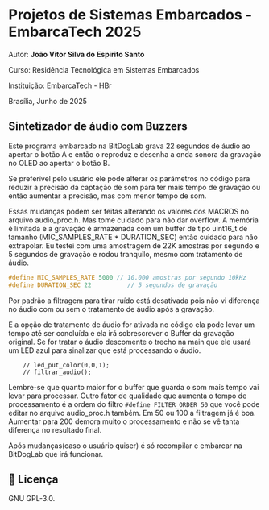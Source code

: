 
# Projetos de Sistemas Embarcados - EmbarcaTech 2025

Autor: **João Vitor Silva do Espirito Santo**

Curso: Residência Tecnológica em Sistemas Embarcados

Instituição: EmbarcaTech - HBr

Brasília, Junho de 2025

## Sintetizador de áudio com Buzzers

Este programa embarcado na BitDogLab grava 22 segundos de áudio ao apertar o botão A e então o reproduz e desenha a onda sonora da gravação no OLED ao apertar o botão B.

Se preferível pelo usuário ele pode alterar os parâmetros no código para reduzir a precisão da captação de som para ter mais tempo de gravação ou então aumentar a precisão, mas com menor tempo de som.

Essas mudanças podem ser feitas alterando os valores dos MACROS no arquivo audio_proc.h. Mas tome cuidado para não dar overflow. A memória é limitada e a gravação é armazenada com um buffer de tipo uint16_t de tamanho (MIC_SAMPLES_RATE * DURATION_SEC) então cuidado para não extrapolar. Eu testei com uma amostragem de 22K amostras por segundo e 5 segundos de gravação e rodou tranquilo, mesmo com tratamento de áudio.

```C++
#define MIC_SAMPLES_RATE 5000 // 10.000 amostras por segundo 10kHz
#define DURATION_SEC 22          // 5 segundos de gravação 
```

Por padrão a filtragem para tirar ruído está desativada pois não vi diferença no áudio com ou sem o tratamento de áudio após a gravação.

E a opção de tratamento de áudio for ativada no código ela pode levar um tempo até ser concluída e ela irá sobrescrever o Buffer da gravação original. Se for tratar o áudio descomente o trecho na main que ele usará um LED azul para sinalizar que está processando o áudio. 
```
	// led_put_color(0,0,1);
	// filtrar_audio();
```
Lembre-se que quanto maior for o buffer que guarda o som mais tempo vai levar para processar. Outro fator de qualidade que aumenta o tempo de processamento é a ordem do filtro `#define FILTER_ORDER 50` que você pode editar no arquivo audio_proc.h também. Em 50 ou 100 a filtragem já é boa. Aumentar para 200 demora muito o processamento e não se vê tanta diferença no resultado final.

Após mudanças(caso o usuário quiser) é só recompilar e embarcar na BitDogLab que irá funcionar.


## 📜 Licença
GNU GPL-3.0.


